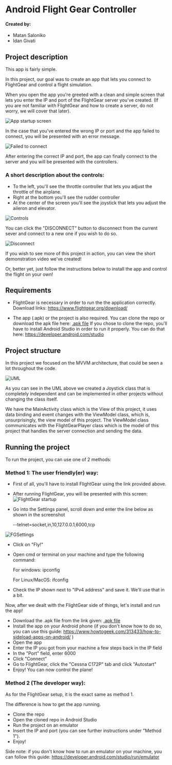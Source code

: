 # Android Flight Gear Controller
#### Created by:
- Matan Saloniko
- Idan Givati

## Project description
This app is fairly simple.

In this project, our goal was to create an app that lets you connect to FlightGear and control a flight simulation.

When you open the app you're greeted with a clean and simple screen that lets you enter the IP and port of the FlightGear server you've created. (If you are not familiar with FlightGear and how to create a server, do not worry, we will cover that later). 

![App startup screen](https://i.imgur.com/4CJ5FZA.png)

In the case that you've entered the wrong IP or port and the app failed to connect, you will be presented with an error message.

![Failed to connect](https://i.imgur.com/0DJ1Tqa.png)

After entering the correct IP and port, the app can finally connect to the server and you will be presented with the controllers.

### A short description about the controls:
- To the left, you'll see the throttle controller that lets you adjust the throttle of the airplane.
- Right at the bottom you'll see the rudder controller
- At the center of the screen you'll see the joystick that lets you adjust the aileron and elevator.

![Controls](https://i.imgur.com/SOOdnfJ.png)

You can click the "DISCONNECT" button to disconnect from the current sever and connect to a new one if you wish to do so.

![Disconnect](https://i.imgur.com/1cDL2pi.png)

If you wish to see more of this project in action, you can view the short demonstration video we've created!

Or, better yet, just follow the instructions below to install the app and control the flight on your own!

## Requirements

- FlightGear is necessary in order to run the the application correctly.
Download links:
https://www.flightgear.org/download/ 

- The app (.apk) or the project is also required. You can clone the repo or download the apk file here: [.apk file](https://drive.google.com/file/d/1bE9usfPDbVgVrrLeUSwbsul3olTQjjkB/view?usp=sharing)
If you chose to clone the repo, you'll have to install Android Studio in order to run it properly. You can do that here: https://developer.android.com/studio

## Project structure

In this project we focused on the MVVM architecture, that could be seen a lot throughout the code.

![UML](https://i.imgur.com/xiMFBIT.png)

As you can see in the UML above we created a Joystick class that is completely independent and can be implemented in other projects without changing the class itself.

We have the MainActivity class which is the View of this project, it uses data binding and event changes with the ViewModel class, which is, unsurprisingly, the view model of this project.
The ViewModel class communicates with the FlightGearPlayer class which is the model of this project that handles the server connection and sending the data.


## Running the project

To run the project, you can use one of 2 methods:

### Method 1: The user friendly(er) way:

 - First of all, you'll have to install FlightGear using the link provided above.

 - After running FlightGear, you will be presented with this screen:
 ![FlightGear startup](https://i.imgur.com/WLMJeyn.png)

- Go into the Settings panel, scroll down and enter the line below as shown in the screenshot

    --telnet=socket,in,10,127.0.0.1,6000,tcp

![FGSettings](https://i.imgur.com/iADawVl.png) 

- Click on "Fly!"
- Open cmd or terminal on your machine and type the following command:

    For windows:
    ipconfig

    For Linux/MacOS:
    ifconfig

- Check the IP shown next to "IPv4 address" and save it. We'll use that in a bit.

Now, after we dealt with the FlightGear side of things, let's install and run the app!

- Download the .apk file from the link given: [.apk file](https://drive.google.com/file/d/1bE9usfPDbVgVrrLeUSwbsul3olTQjjkB/view?usp=sharing)
- Install the app on your Android phone (if you don't know how to do so, you can use this guide: https://www.howtogeek.com/313433/how-to-sideload-apps-on-android/ )
- Open the app
- Enter the IP you got from your machine a few steps back in the IP field
- In the "Port" field, enter 6000
- Click "Connect"
- Go to FlightGear, click the "Cessna C172P" tab and click "Autostart"
- Enjoy! You can now control the plane!

### Method 2 (The developer way):

As for the FlightGear setup, it is the exact same as method 1. 

The difference is how to get the app running.

- Clone the repo
- Open the cloned repo in Android Studio
- Run the project on an emulator 
- Insert the IP and port (you can see further instructions under "Method 1").
- Enjoy!

Side note: if you don't know how to run an emulator on your machine, you can follow this guide:
https://developer.android.com/studio/run/emulator


